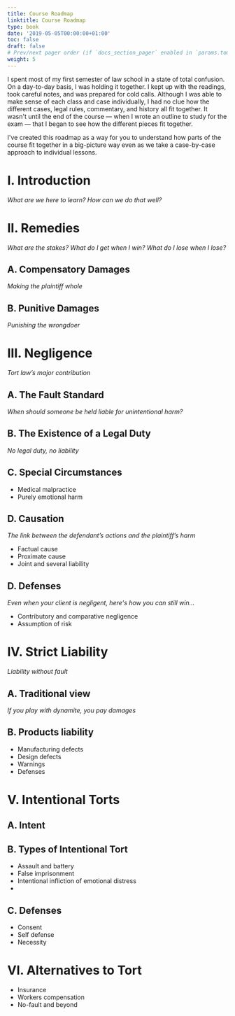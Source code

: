 ```yaml
---
title: Course Roadmap
linktitle: Course Roadmap
type: book
date: '2019-05-05T00:00:00+01:00'
toc: false
draft: false
# Prev/next pager order (if `docs_section_pager` enabled in `params.toml`)
weight: 5
---
```


I spent most of my first semester of law school in a state of total confusion. On a day-to-day basis, I was holding it together. I kept up with the readings, took careful notes, and was prepared for cold calls. Although I was able to make sense of each class and case individually, I had no clue how the different cases, legal rules, commentary, and history all fit together. It wasn't until the end of the course — when I wrote an outline to study for the exam — that I began to see how the different pieces fit together.

I've created this roadmap as a way for you to understand how parts of the course fit together in a big-picture way even as we take a case-by-case approach to individual lessons.

# I. Introduction
_What are we here to learn? How can we do that well?_

# II. Remedies
_What are the stakes? What do I get when I win? What do I lose when I lose?_

## A. Compensatory Damages

_Making the plaintiff whole_

## B. Punitive Damages

_Punishing the wrongdoer_

# III. Negligence

_Tort law’s major contribution_

## A. The Fault Standard

_When should someone be held liable for unintentional harm?_

## B. The Existence of a Legal Duty

_No legal duty, no liability_

## C. Special Circumstances

- Medical malpractice
- Purely emotional harm

## D. Causation

_The link between the defendant’s actions and the plaintiff’s harm_
- Factual cause
- Proximate cause
- Joint and several liability

## D. Defenses

_Even when your client is negligent, here's how you can still win..._
- Contributory and comparative negligence
- Assumption of risk

# IV. Strict Liability

_Liability without fault_

## A. Traditional view

_If you play with dynamite, you pay damages_

## B. Products liability

- Manufacturing defects
- Design defects
- Warnings
- Defenses

# V. Intentional Torts

## A. Intent

## B. Types of Intentional Tort

- Assault and battery
- False imprisonment
- Intentional infliction of emotional distress
- 
## C. Defenses

- Consent
- Self defense
- Necessity

# VI. Alternatives to Tort

- Insurance
- Workers compensation
- No-fault and beyond



